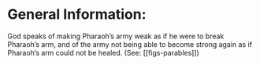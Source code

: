 # General Information:

God speaks of making Pharaoh’s army weak as if he were to break Pharaoh’s arm, and of the army not being able to become strong again as if Pharaoh’s arm could not be healed. (See: [[figs-parables]])